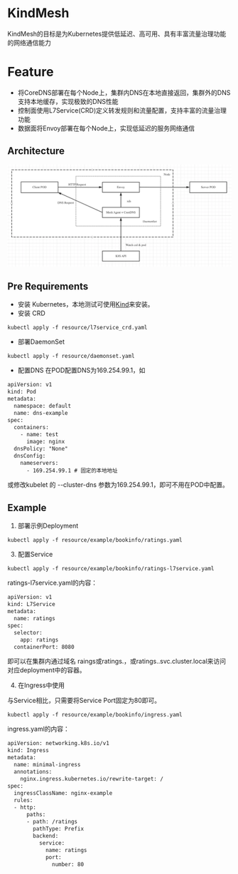 # KindMesh

KindMesh的目标是为Kubernetes提供低延迟、高可用、具有丰富流量治理功能的网络通信能力

# Feature

- 将CoreDNS部署在每个Node上，集群内DNS在本地直接返回，集群外的DNS支持本地缓存，实现极致的DNS性能
- 控制面使用L7Service(CRD)定义转发规则和流量配置，支持丰富的流量治理功能
- 数据面将Envoy部署在每个Node上，实现低延迟的服务网络通信

## Architecture

![alt text](doc/arch1.png "Title")

## Pre Requirements

- 安装 Kubernetes，本地测试可使用[Kind](https://kind.sigs.k8s.io/)来安装。
- 安装 CRD
```
kubectl apply -f resource/l7service_crd.yaml
```
- 部署DaemonSet
```
kubectl apply -f resource/daemonset.yaml
```
- 配置DNS
在POD配置DNS为169.254.99.1，如
```
apiVersion: v1
kind: Pod
metadata:
  namespace: default
  name: dns-example
spec:
  containers:
    - name: test
      image: nginx
  dnsPolicy: "None"
  dnsConfig:
    nameservers:
      - 169.254.99.1 # 固定的本地地址
```

或修改kubelet 的 --cluster-dns 参数为169.254.99.1，即可不用在POD中配置。

## Example

1. 部署示例Deployment
```
kubectl apply -f resource/example/bookinfo/ratings.yaml
```

3. 配置Service

```
kubectl apply -f resource/example/bookinfo/ratings-l7service.yaml
```
ratings-l7service.yaml的内容：
```
apiVersion: v1
kind: L7Service
metadata:
  name: ratings
spec:
  selector:
    app: ratings
  containerPort: 8080
```
即可以在集群内通过域名 raings或ratings.<namespace>，或ratings.<namespace>.svc.cluster.local来访问对应deployment中的容器。

4. 在Ingress中使用

与Service相比，只需要将Service Port固定为80即可。
```
kubectl apply -f resource/example/bookinfo/ingress.yaml
```
ingress.yaml的内容：
```
apiVersion: networking.k8s.io/v1
kind: Ingress
metadata:
  name: minimal-ingress
  annotations:
    nginx.ingress.kubernetes.io/rewrite-target: /
spec:
  ingressClassName: nginx-example
  rules:
  - http:
      paths:
      - path: /ratings
        pathType: Prefix
        backend:
          service:
            name: ratings
            port:
              number: 80
```





